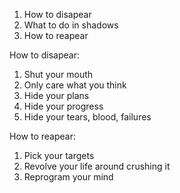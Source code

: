 1. How to disapear
2. What to do in shadows
3. How to reapear


How to disapear:

1. Shut your mouth
2. Only care what you think
3. Hide your plans
4. Hide your progress
5. Hide your tears, blood, failures

How to reapear:

1. Pick your targets
2. Revolve your life around crushing it
3. Reprogram your mind




